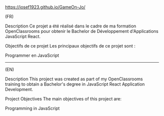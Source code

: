 
https://josef1923.github.io/GameOn-Jo/

(FR)

Description
Ce projet a été réalisé dans le cadre de ma formation OpenClassrooms pour obtenir le Bachelor de Développement d'Applications JavaScript React.

Objectifs de ce projet
Les principaux objectifs de ce projet sont :

Programmer en JavaScript

--------------------------------------

(EN)

Description
This project was created as part of my OpenClassrooms training to obtain a Bachelor's degree in JavaScript React Application Development.

Project Objectives
The main objectives of this project are:

Programming in JavaScript
